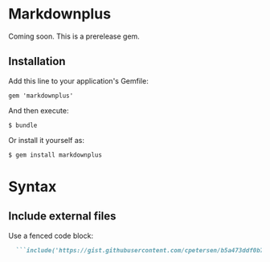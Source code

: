 # Markdownplus

Coming soon. This is a prerelease gem.

## Installation

Add this line to your application's Gemfile:

    gem 'markdownplus'

And then execute:

    $ bundle

Or install it yourself as:

    $ gem install markdownplus

# Syntax

## Include external files

Use a fenced code block:

```markdown
  ```include('https://gist.githubusercontent.com/cpetersen/b5a473ddf0b796cd9502/raw/e140bdc32ff2f6a600e357c2575220c0312a88ee/fake.csv'),csv()
  ```
```
